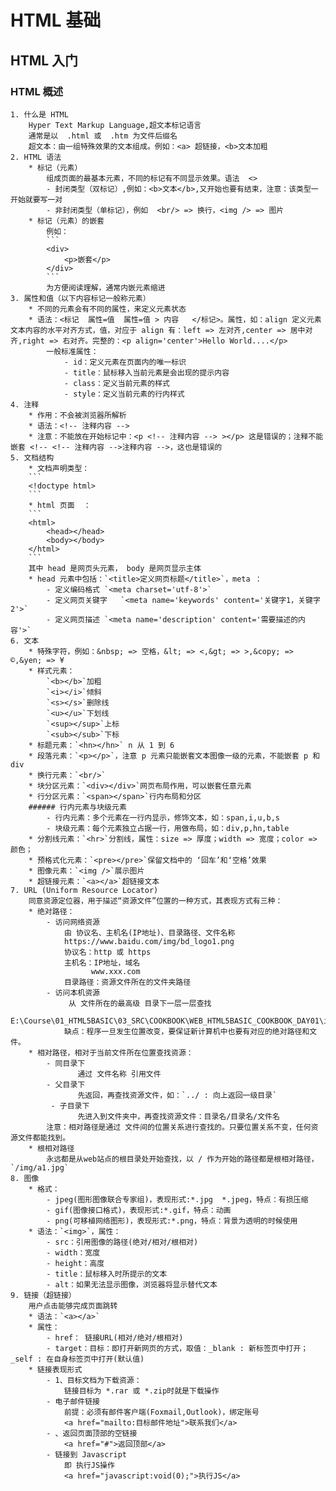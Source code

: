 # HTML 基础

## HTML 入门

### HTML 概述

	1. 什么是 HTML
		Hyper Text Markup Language,超文本标记语言
		通常是以  .html 或  .htm 为文件后缀名
		超文本：由一组特殊效果的文本组成。例如：<a> 超链接，<b>文本加粗
	2. HTML 语法
		* 标记（元素）
			组成页面的最基本元素，不同的标记有不同显示效果。语法  <> 
			- 封闭类型（双标记）,例如：<b>文本</b>,又开始也要有结束，注意：该类型一开始就要写一对
			- 非封闭类型（单标记），例如  <br/> => 换行，<img /> => 图片
		* 标记（元素）的嵌套
			例如：
			```
			<div>
				<p>嵌套</p>
			</div>
			```
			为方便阅读理解，通常内嵌元素缩进
	3. 属性和值（以下内容标记一般称元素）
		* 不同的元素会有不同的属性，来定义元素状态
		* 语法：<标记  属性=值  属性=值 > 内容   </标记>。属性，如：align 定义元素文本内容的水平对齐方式，值，对应于 align 有：left => 左对齐,center => 居中对齐,right => 右对齐。完整的：<p align='center'>Hello World....</p>
			一般标准属性： 
				- id：定义元素在页面内的唯一标识
				- title：鼠标移入当前元素是会出现的提示内容
				- class：定义当前元素的样式
				- style：定义当前元素的行内样式
	4. 注释
		* 作用：不会被浏览器所解析
		* 语法：<!-- 注释内容 -->
		* 注意：不能放在开始标记中：<p <!-- 注释内容 --> ></p> 这是错误的；注释不能嵌套 <!-- <!-- 注释内容 -->注释内容 -->，这也是错误的
	5. 文档结构
		* 文档声明类型：
		```
		<!doctype html>
		```
		* html 页面  ：
		```
		<html>
			<head></head>
			<body></body>
		</html>
		```
		其中 head 是网页头元素， body 是网页显示主体
		* head 元素中包括：`<title>定义网页标题</title>`，meta ：
			- 定义编码格式 `<meta charset='utf-8'>` 
			- 定义网页关键字	`<meta name='keywords' content='关键字1，关键字2'>`
			- 定义网页描述 `<meta name='description' content='需要描述的内容'>`
	6. 文本
		* 特殊字符，例如：&nbsp; => 空格，&lt; => <,&gt; => >,&copy; => ©,&yen; => ¥
		* 样式元素：
			`<b></b>`加粗
			`<i></i>`倾斜
			`<s></s>`删除线
			`<u></u>`下划线
			`<sup></sup>`上标
			`<sub></sub>`下标
		* 标题元素：`<hn></hn>` n 从 1 到 6 
		* 段落元素：`<p></p>`，注意 p 元素只能嵌套文本图像一级的元素，不能嵌套 p 和  div
		* 换行元素：`<br/>`
		* 块分区元素：`<div></div>`网页布局作用，可以嵌套任意元素
		* 行分区元素：`<span></span>`行内布局和分区
		###### 行内元素与块级元素
			- 行内元素：多个元素在一行内显示，修饰文本，如：span,i,u,b,s
			- 块级元素：每个元素独立占据一行，用做布局，如：div,p,hn,table
		* 分割线元素：`<hr>`分割线，属性：size => 厚度；width => 宽度；color => 颜色；
		* 预格式化元素：`<pre></pre>`保留文档中的 ‘回车’和‘空格’效果 
		* 图像元素：`<img />`展示图片
		* 超链接元素：`<a></a>`超链接文本
	7. URL (Uniform Resource Locator)
		同意资源定位器，用于描述“资源文件”位置的一种方式，其表现方式有三种：
		* 绝对路径：
			- 访问网络资源
				由 协议名、主机名(IP地址)、目录路径、文件名称
				https://www.baidu.com/img/bd_logo1.png
				协议名：http 或 https
				主机名：IP地址，域名
				      www.xxx.com
				目录路径：资源文件所在的文件夹路径
			- 访问本机资源
				 从 文件所在的最高级 目录下一层一层查找
				E:\Course\01_HTML5BASIC\03_SRC\COOKBOOK\WEB_HTML5BASIC_COOKBOOK_DAY01\images\page.JPG
		 		缺点：程序一旦发生位置改变，要保证新计算机中也要有对应的绝对路径和文件。
		* 相对路径，相对于当前文件所在位置查找资源：
			- 同目录下
		           通过 文件名称 引用文件
		    - 父目录下
		           先返回，再查找资源文件，如：`../ : 向上返回一级目录`
		     - 子目录下
		           先进入到文件夹中，再查找资源文件：目录名/目录名/文件名
			注意：相对路径是通过 文件间的位置关系进行查找的。只要位置关系不变，任何资源文件都能找到。
		* 根相对路径
			永远都是从web站点的根目录处开始查找，以 / 作为开始的路径都是根相对路径，`/img/a1.jpg`
	8. 图像
		* 格式：
			- jpeg(图形图像联合专家组)，表现形式:*.jpg  *.jpeg，特点：有损压缩	
			- gif(图像接口格式)，表现形式:*.gif，特点：动画
			- png(可移植网络图形)，表现形式:*.png，特点：背景为透明的时候使用
		* 语法：`<img>`，属性：
			- src：引用图像的路径(绝对/相对/根相对)
			- width：宽度
			- height：高度
			- title：鼠标移入时所提示的文本
			- alt：如果无法显示图像，浏览器将显示替代文本
	9. 链接（超链接）
		用户点击能够完成页面跳转
		* 语法：`<a></a>`
		* 属性：
			- href： 链接URL(相对/绝对/根相对)
			- target：目标：即打开新网页的方式，取值：_blank : 新标签页中打开；_self : 在自身标签页中打开(默认值)
		* 链接表现形式
			- 1、目标文档为下载资源：
				链接目标为 *.rar 或 *.zip时就是下载操作
			- 电子邮件链接
			    前提：必须有邮件客户端(Foxmail,Outlook)，绑定账号
			    <a href="mailto:目标邮件地址">联系我们</a>
			- 、返回页面顶部的空链接
			    <a href="#">返回顶部</a>
			- 链接到 Javascript
			  	即 执行JS操作
			    <a href="javascript:void(0);">执行JS</a>
